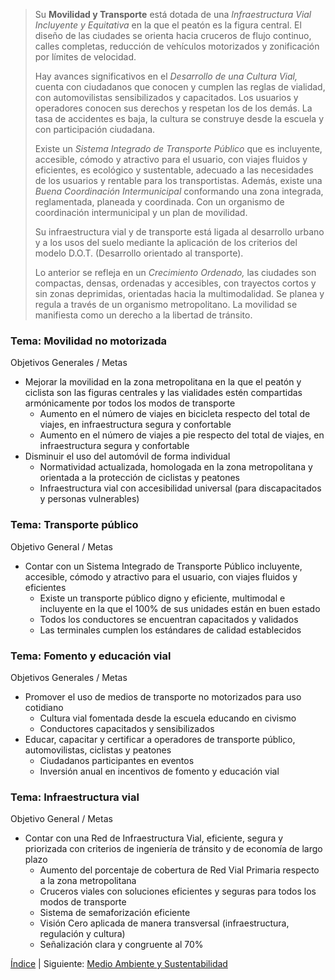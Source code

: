 
> Su **Movilidad y Transporte** está dotada de una _Infraestructura Vial Incluyente y Equitativa_ en la que el peatón es la figura central. El diseño de las ciudades se orienta hacia cruceros de flujo continuo, calles completas, reducción de vehículos motorizados y zonificación por límites de velocidad.
>
> Hay avances significativos en el _Desarrollo de una Cultura Vial,_ cuenta con ciudadanos que conocen y cumplen las reglas de vialidad, con automovilistas sensibilizados y capacitados. Los usuarios y operadores conocen sus derechos y respetan los de los demás. La tasa de accidentes es baja, la cultura se construye desde la escuela y con participación ciudadana.
>
> Existe un _Sistema Integrado de Transporte Público_ que es incluyente, accesible, cómodo y atractivo para el usuario, con viajes fluidos y eficientes, es ecológico y sustentable, adecuado a las necesidades de los usuarios y rentable para los transportistas. Además, existe una _Buena Coordinación Intermunicipal_ conformando una zona integrada, reglamentada, planeada y coordinada. Con un organismo de coordinación intermunicipal y un plan de movilidad.
>
> Su infraestructura vial y de transporte está ligada al desarrollo urbano y a los usos del suelo mediante la aplicación de los criterios del modelo D.O.T. (Desarrollo orientado al transporte).
>
> Lo anterior se refleja en un _Crecimiento Ordenado,_ las ciudades son compactas, densas, ordenadas y accesibles, con trayectos cortos y sin zonas deprimidas, orientadas hacia la multimodalidad. Se planea y regula a través de un organismo metropolitano. La movilidad se manifiesta como un derecho a la libertad de tránsito.

### Tema: Movilidad no motorizada

Objetivos Generales / Metas

* Mejorar la movilidad en la zona metropolitana en la que el peatón y ciclista son las figuras centrales y las vialidades estén compartidas armónicamente por todos los modos de transporte
    * Aumento en el número de viajes en bicicleta respecto del total de viajes, en infraestructura segura y confortable
    * Aumento en el número de viajes a pie respecto del total de viajes, en infraestructura segura y confortable
* Disminuir el uso del automóvil de forma individual
    * Normatividad actualizada, homologada en la zona metropolitana y orientada a la protección de ciclistas y peatones
    * Infraestructura vial con accesibilidad universal (para discapacitados y personas vulnerables)

### Tema: Transporte público

Objetivo General / Metas

* Contar con un Sistema Integrado de Transporte Público incluyente, accesible, cómodo y atractivo para el usuario, con viajes fluidos y eficientes
    * Existe un transporte público digno y eficiente, multimodal e incluyente en la que el 100% de sus unidades están en buen estado
    * Todos los conductores se encuentran capacitados y validados
    * Las terminales cumplen los estándares de calidad establecidos

### Tema: Fomento y educación vial

Objetivos Generales / Metas

* Promover el uso de medios de transporte no motorizados para uso cotidiano
    * Cultura vial fomentada desde la escuela educando en civismo
    * Conductores capacitados y sensibilizados
* Educar, capacitar y certificar a operadores de transporte público, automovilistas, ciclistas y peatones
    * Ciudadanos participantes en eventos
    * Inversión anual en incentivos de fomento y educación vial

### Tema: Infraestructura vial

Objetivo General / Metas

* Contar con una Red de Infraestructura Vial, eficiente, segura y priorizada con criterios de ingeniería de tránsito y de economía de largo plazo
    * Aumento del porcentaje de cobertura de Red Vial Primaria respecto a la zona metropolitana
    * Cruceros viales con soluciones eficientes y seguras para todos los modos de transporte
    * Sistema de semaforización eficiente
    * Visión Cero aplicada de manera transversal (infraestructura, regulación y cultura)
    * Señalización clara y congruente al 70%

[Índice](indice.html) | Siguiente: [Medio Ambiente y Sustentabilidad](vision-medio-ambiente-sustentabilidad.html)
